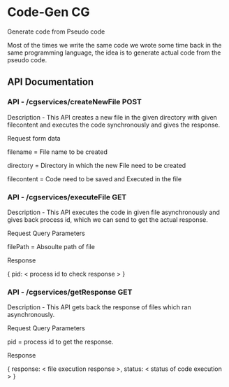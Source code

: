 # Code-Gen CG
Generate code from Pseudo code

Most of the times we write the same code we wrote some time back in the same programming language, the idea is to generate actual code from the pseudo code. 

## API Documentation

### API - /cgservices/createNewFile POST

Description - This API creates a new file in the given directory with given filecontent and executes the code synchronously and gives the response.

Request form data

filename = File name to be created

directory = Directory in which the new File need to be created

filecontent = Code need to be saved and Executed in the file


### API - /cgservices/executeFile GET

Description - This API executes the code in given file asynchronously and gives back process id, which we can send to get the actual response.

Request Query Parameters

filePath = Absoulte path of file

Response

{ pid: < process id to check response > }


### API - /cgservices/getResponse GET

Description - This API gets back the response of files which ran asynchronously.

Request Query Parameters

pid = process id to get the response.

Response

{ response: < file execution response >, status: < status of code execution > }


